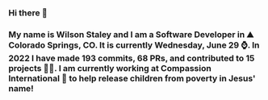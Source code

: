 ### Hi there 👋

### My name is Wilson Staley and I am a Software Developer in ⛰ Colorado Springs, CO.  It is currently Wednesday, June 29 ⌚. In 2022 I have made 193 commits, 68 PRs, and contributed to 15 projects 👨‍💻. I am currently working at Compassion International 🏢 to help release children from poverty in Jesus' name!